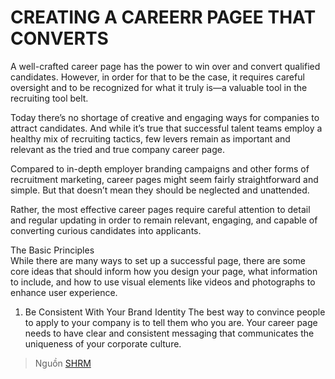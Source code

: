 # CREATING A CAREERR PAGEE THAT CONVERTS


A well-crafted career page has the power to win over and convert qualified candidates. However, in order for that to be the case, it requires careful oversight and to be recognized for what it truly is—a valuable tool in the recruiting tool belt.  

Today there’s no shortage of creative and engaging ways for companies to attract candidates. And while it’s true that successful talent teams employ a healthy mix of recruiting tactics, few levers remain as important and relevant as the tried and true company career page.  

Compared to in-depth employer branding campaigns and other forms of recruitment marketing, career pages might seem fairly straightforward and simple. But that doesn’t mean they should be neglected and unattended.  

Rather, the most effective career pages require careful attention to detail and regular updating in order to remain relevant, engaging, and capable of converting curious candidates into applicants.  

The Basic Principles  
While there are many ways to set up a successful page, there are some core ideas that should inform how you design your page, what information to include, and how to use visual elements like videos and photographs to enhance user experience.  

1. Be Consistent With Your Brand Identity 
The best way to convince people to apply to your company is to tell them who you are. Your career page needs to have clear and consistent messaging that communicates the uniqueness of your corporate culture.  


> Nguồn [SHRM](https://www.shrm.org/resourcesandtools/tools-and-samples/how-to-guides/pages/how-to-target-passive-job-seekers.aspx)  
